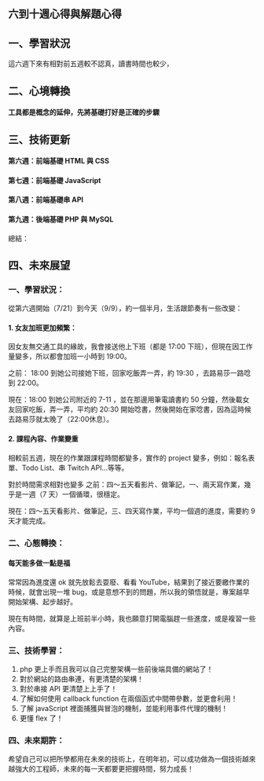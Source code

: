 ## 六到十週心得與解題心得
## 一、學習狀況

這六週下來有相對前五週較不認真，讀書時間也較少，


## 二、心境轉換
#### 工具都是概念的延伸，先將基礎打好是正確的步驟



## 三、技術更新

#### 第六週：前端基礎 HTML 與 CSS
#### 第七週：前端基礎 JavaScript
#### 第八週：前端基礎串 API
#### 第九週：後端基礎 PHP 與 MySQL

總結：


## 四、未來展望




### 一、學習狀況：

從第六週開始（7/21）到今天（9/9），約一個半月，生活跟節奏有一些改變：
#### 1. 女友加班更加頻繁：
因女友無交通工具的緣故，我會接送他上下班（都是 17:00 下班），但現在因工作量變多，所以都會加班一小時到 19:00。

之前：
18:00 到她公司接她下班，回家吃飯弄一弄，約 19:30 ，去路易莎一路唸到 22:00。

現在：18:00 到她公司附近的 7-11 ，並在那邊用筆電讀書約 50 分鐘，然後載女友回家吃飯，弄一弄，平均約 20:30 開始唸書，然後開始在家唸書，因為這時候去路易莎就太晚了（22:00休息）。

#### 2. 課程內容、作業變重

相較前五週，現在的作業跟課程時間都變多，實作的 project 變多，例如：報名表單、Todo List、串 Twitch API...等等。

對於時間需求相對也變多
之前：四～五天看影片、做筆記，一、兩天寫作業，幾乎是一週（7 天）一個循環，很穩定。

現在：四～五天看影片、做筆記，三、四天寫作業，平均一個週的進度，需要約 9 天才能完成。

### 二、心態轉換：

#### 每天能多做一點是福

常常因為進度還 ok 就先放鬆去耍廢、看看 YouTube，結果到了接近要繳作業的時候，就會出現一堆 bug，或是意想不到的問題，所以我的領悟就是，專案越早開始架構、起步越好。

現在有時間，就算是上班前半小時，我也願意打開電腦趕一些進度，或是複習一些內容。

### 三、技術學習：

1. php 更上手而且我可以自己完整架構一些前後端具備的網站了！
2. 對於網站的路由串連，有更清楚的架構！
3. 對於串接 API 更清楚上上手了！
4. 了解如何使用 callback function 在兩個函式中間帶參數，並更會利用！
5. 了解 javaScript 裡面捕獲與冒泡的機制，並能利用事件代理的機制！
6. 更懂 flex 了！

### 四、未來期許：

希望自己可以把所學都用在未來的技術上，在明年初，可以成功做為一個技術越來越強大的工程師，未來的每一天都要更把握時間，努力成長！